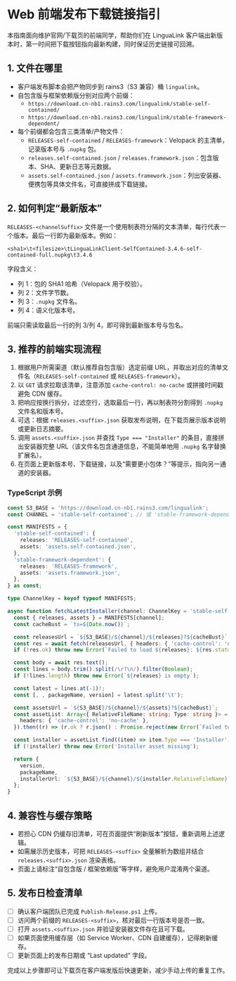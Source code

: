# Web 前端发布下载链接指引

本指南面向维护官网/下载页的前端同学，帮助你们在 LinguaLink 客户端出新版本时，第一时间把下载按钮指向最新构建，同时保证历史链接可回溯。

## 1. 文件在哪里
- 客户端发布脚本会把产物同步到 rains3（S3 兼容）桶 `lingualink`。
- 自包含版与框架依赖版分别对应两个前缀：
  - `https://download.cn-nb1.rains3.com/lingualink/stable-self-contained/`
  - `https://download.cn-nb1.rains3.com/lingualink/stable-framework-dependent/`
- 每个前缀都会包含三类清单/产物文件：
  - `RELEASES-self-contained` / `RELEASES-framework`：Velopack 的主清单，记录版本号与 `.nupkg` 包。
  - `releases.self-contained.json` / `releases.framework.json`：包含版本、SHA、更新日志等元数据。
  - `assets.self-contained.json` / `assets.framework.json`：列出安装器、便携包等具体文件名，可直接拼成下载链接。

## 2. 如何判定“最新版本”
`RELEASES-<channelSuffix>` 文件是一个使用制表符分隔的文本清单，每行代表一个版本。最后一行即为最新版本。例如：
```
<sha1>\t<filesize>\tLinguaLinkClient-SelfContained-3.4.6-self-contained-full.nupkg\t3.4.6
```
字段含义：
- 列 1：包的 SHA1 哈希（Velopack 用于校验）。
- 列 2：文件字节数。
- 列 3：`.nupkg` 文件名。
- 列 4：语义化版本号。

前端只需读取最后一行的列 3/列 4，即可得到最新版本号与包名。

## 3. 推荐的前端实现流程
1. 根据用户所需渠道（默认推荐自包含版）选定前缀 URL，并取出对应的清单文件名（`RELEASES-self-contained` 或 `RELEASES-framework`）。
2. 以 `GET` 请求拉取该清单，注意添加 `cache-control: no-cache` 或拼接时间戳避免 CDN 缓存。
3. 把响应按换行拆分，过滤空行，选取最后一行，再以制表符分割得到 `.nupkg` 文件名和版本号。
4. 可选：根据 `releases.<suffix>.json` 获取发布说明，在下载页展示版本说明或更新日志摘要。
5. 调用 `assets.<suffix>.json` 并查找 `Type === "Installer"` 的条目，直接拼出安装器完整 URL（该文件名包含通道信息，不能简单地用 `.nupkg` 名字替换扩展名）。
6. 在页面上更新版本号、下载链接，以及“需要更小包体？”等提示，指向另一通道的安装器。

### TypeScript 示例
```ts
const S3_BASE = 'https://download.cn-nb1.rains3.com/lingualink';
const CHANNEL = 'stable-self-contained'; // 或 'stable-framework-dependent'

const MANIFESTS = {
  'stable-self-contained': {
    releases: 'RELEASES-self-contained',
    assets: 'assets.self-contained.json',
  },
  'stable-framework-dependent': {
    releases: 'RELEASES-framework',
    assets: 'assets.framework.json',
  },
} as const;

type ChannelKey = keyof typeof MANIFESTS;

async function fetchLatestInstaller(channel: ChannelKey = 'stable-self-contained') {
  const { releases, assets } = MANIFESTS[channel];
  const cacheBust = `ts=${Date.now()}`;

  const releasesUrl = `${S3_BASE}/${channel}/${releases}?${cacheBust}`;
  const res = await fetch(releasesUrl, { headers: { 'cache-control': 'no-cache' } });
  if (!res.ok) throw new Error(`Failed to load ${releases}: ${res.status}`);

  const body = await res.text();
  const lines = body.trim().split(/\r?\n/).filter(Boolean);
  if (!lines.length) throw new Error(`${releases} is empty`);

  const latest = lines.at(-1)!;
  const [, , packageName, version] = latest.split('\t');

  const assetsUrl = `${S3_BASE}/${channel}/${assets}?${cacheBust}`;
  const assetList: Array<{ RelativeFileName: string; Type: string }> = await fetch(assetsUrl, {
    headers: { 'cache-control': 'no-cache' },
  }).then((r) => (r.ok ? r.json() : Promise.reject(new Error(`Failed to load ${assets}: ${r.status}`))));

  const installer = assetList.find((item) => item.Type === 'Installer');
  if (!installer) throw new Error('Installer asset missing');

  return {
    version,
    packageName,
    installerUrl: `${S3_BASE}/${channel}/${installer.RelativeFileName}`,
  };
}
```

## 4. 兼容性与缓存策略
- 若担心 CDN 仍缓存旧清单，可在页面提供“刷新版本”按钮，重新调用上述逻辑。
- 如需展示历史版本，可把 `RELEASES-<suffix>` 全量解析为数组并结合 `releases.<suffix>.json` 渲染表格。
- 页面上请标注“自包含版 / 框架依赖版”等字样，避免用户混淆两个渠道。

## 5. 发布日检查清单
- [ ] 确认客户端团队已完成 `Publish-Release.ps1` 上传。
- [ ] 访问两个前缀的 `RELEASES-<suffix>`，核对最后一行版本号是否一致。
- [ ] 打开 `assets.<suffix>.json` 并验证安装器文件存在且可下载。
- [ ] 如果页面使用缓存层（如 Service Worker、CDN 自建缓存），记得刷新缓存。
- [ ] 更新页面上的发布日期或 “Last updated” 字段。

完成以上步骤即可让下载页在客户端发版后快速更新，减少手动上传的重复工作。
